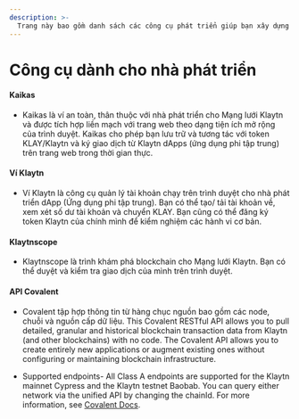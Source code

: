 ```yaml
---
description: >-
  Trang này bao gồm danh sách các công cụ phát triển giúp bạn xây dựng Ứng dụng phi tập trung trên Klaytn.
---
```


# Công cụ dành cho nhà phát triển <a id="developer-tools"></a>

#### Kaikas <a id="kaikas"></a>

* Kaikas là ví an toàn, thân thuộc với nhà phát triển cho Mạng lưới Klaytn và được tích hợp liền mạch với trang web theo dạng tiện ích mở rộng của trình duyệt. Kaikas cho phép bạn lưu trữ và tương tác với token KLAY/Klaytn và ký giao dịch từ Klaytn dApps (ứng dụng phi tập trung) trên trang web trong thời gian thực.

#### Ví Klaytn  <a id="klaytn-wallet"></a>

* Ví Klaytn là công cụ quản lý tài khoản chạy trên trình duyệt cho nhà phát triển dApp (Ứng dụng phi tập trung). Bạn có thể tạo/ tải tài khoản về, xem xét số dư tài khoản và chuyển KLAY. Bạn cũng có thể đăng ký token Klaytn của chính mình để kiểm nghiệm các hành vi cơ bản.

#### Klaytnscope <a id="klaytnscope"></a>

* Klaytnscope là trình khám phá blockchain cho Mạng lưới Klaytn. Bạn có thể duyệt và kiểm tra giao dịch của mình trên trình duyệt.

#### API Covalent <a id="Covalent"></a>

* Covalent tập hợp thông tin từ hàng chục nguồn bao gồm các node, chuỗi và nguồn cấp dữ liệu. This Covalent RESTful API allows you to pull detailed, granular and historical blockchain transaction data from Klaytn (and other blockchains) with no code. The Covalent API allows you to create entirely new applications or augment existing ones without configuring or maintaining blockchain infrastructure.

* Supported endpoints- All Class A endpoints are supported for the Klaytn mainnet Cypress and the Klaytn testnet Baobab. You can query either network via the unified API by changing the chainId. For more information, see [Covalent Docs](https://www.covalenthq.com/docs/networks/klaytn#supported-endpoints).